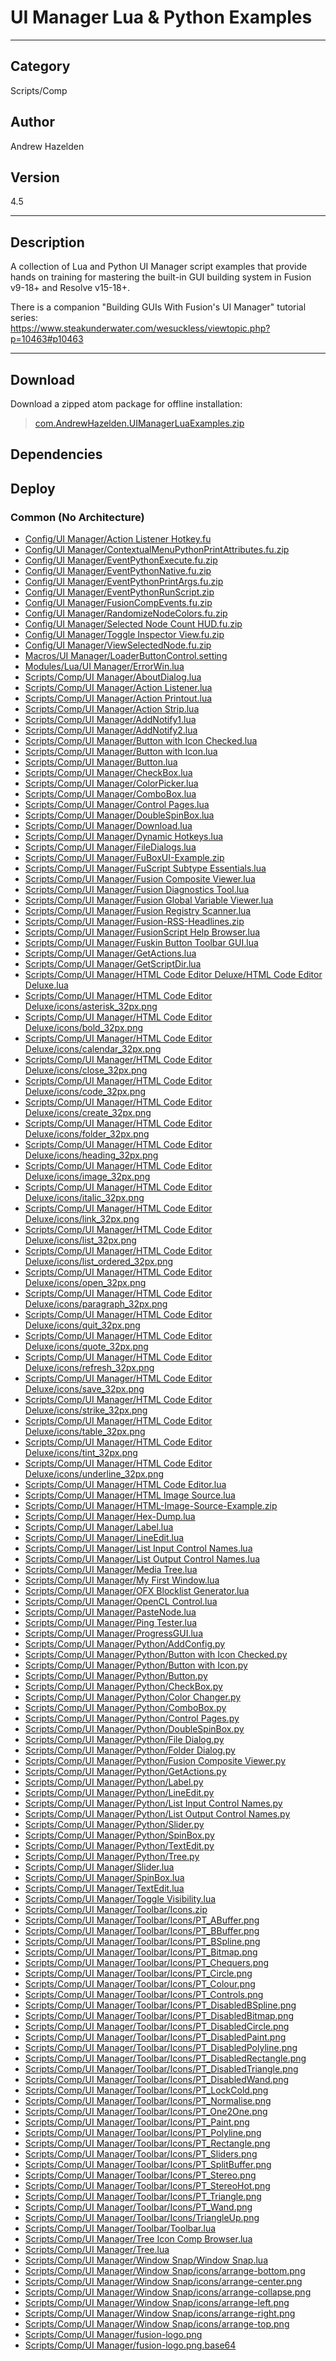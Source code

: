 # UI Manager Lua & Python Examples
___

## Category
Scripts/Comp

## Author
Andrew Hazelden

## Version
4.5

___

## Description
<p>A collection of Lua and Python UI Manager script examples that provide hands on training for mastering the built-in GUI building system in Fusion v9-18+ and Resolve v15-18+.</p>

<p>There is a companion "Building GUIs With Fusion's UI Manager" tutorial series:<br>
<a href="https://www.steakunderwater.com/wesuckless/viewtopic.php?p=10463#p10463">https://www.steakunderwater.com/wesuckless/viewtopic.php?p=10463#p10463</a></p>

___

## Download

Download a zipped atom package for offline installation:
> [com.AndrewHazelden.UIManagerLuaExamples.zip](https://gitlab.com/WeSuckLess/Reactor/-/archive/master/Reactor-master.zip?path=Atoms/com.AndrewHazelden.UIManagerLuaExamples)  

## Dependencies

## Deploy

### Common (No Architecture)

<ul>
<li><a href="https://gitlab.com/WeSuckLess/Reactor/-/blob/master/Atoms/com.AndrewHazelden.UIManagerLuaExamples/Config/UI Manager/Action Listener Hotkey.fu?ref_type=heads">Config/UI Manager/Action Listener Hotkey.fu</a></li>
<li><a href="https://gitlab.com/WeSuckLess/Reactor/-/blob/master/Atoms/com.AndrewHazelden.UIManagerLuaExamples/Config/UI Manager/ContextualMenuPythonPrintAttributes.fu.zip?ref_type=heads">Config/UI Manager/ContextualMenuPythonPrintAttributes.fu.zip</a></li>
<li><a href="https://gitlab.com/WeSuckLess/Reactor/-/blob/master/Atoms/com.AndrewHazelden.UIManagerLuaExamples/Config/UI Manager/EventPythonExecute.fu.zip?ref_type=heads">Config/UI Manager/EventPythonExecute.fu.zip</a></li>
<li><a href="https://gitlab.com/WeSuckLess/Reactor/-/blob/master/Atoms/com.AndrewHazelden.UIManagerLuaExamples/Config/UI Manager/EventPythonNative.fu.zip?ref_type=heads">Config/UI Manager/EventPythonNative.fu.zip</a></li>
<li><a href="https://gitlab.com/WeSuckLess/Reactor/-/blob/master/Atoms/com.AndrewHazelden.UIManagerLuaExamples/Config/UI Manager/EventPythonPrintArgs.fu.zip?ref_type=heads">Config/UI Manager/EventPythonPrintArgs.fu.zip</a></li>
<li><a href="https://gitlab.com/WeSuckLess/Reactor/-/blob/master/Atoms/com.AndrewHazelden.UIManagerLuaExamples/Config/UI Manager/EventPythonRunScript.zip?ref_type=heads">Config/UI Manager/EventPythonRunScript.zip</a></li>
<li><a href="https://gitlab.com/WeSuckLess/Reactor/-/blob/master/Atoms/com.AndrewHazelden.UIManagerLuaExamples/Config/UI Manager/FusionCompEvents.fu.zip?ref_type=heads">Config/UI Manager/FusionCompEvents.fu.zip</a></li>
<li><a href="https://gitlab.com/WeSuckLess/Reactor/-/blob/master/Atoms/com.AndrewHazelden.UIManagerLuaExamples/Config/UI Manager/RandomizeNodeColors.fu.zip?ref_type=heads">Config/UI Manager/RandomizeNodeColors.fu.zip</a></li>
<li><a href="https://gitlab.com/WeSuckLess/Reactor/-/blob/master/Atoms/com.AndrewHazelden.UIManagerLuaExamples/Config/UI Manager/Selected Node Count HUD.fu.zip?ref_type=heads">Config/UI Manager/Selected Node Count HUD.fu.zip</a></li>
<li><a href="https://gitlab.com/WeSuckLess/Reactor/-/blob/master/Atoms/com.AndrewHazelden.UIManagerLuaExamples/Config/UI Manager/Toggle Inspector View.fu.zip?ref_type=heads">Config/UI Manager/Toggle Inspector View.fu.zip</a></li>
<li><a href="https://gitlab.com/WeSuckLess/Reactor/-/blob/master/Atoms/com.AndrewHazelden.UIManagerLuaExamples/Config/UI Manager/ViewSelectedNode.fu.zip?ref_type=heads">Config/UI Manager/ViewSelectedNode.fu.zip</a></li>
<li><a href="https://gitlab.com/WeSuckLess/Reactor/-/blob/master/Atoms/com.AndrewHazelden.UIManagerLuaExamples/Macros/UI Manager/LoaderButtonControl.setting?ref_type=heads">Macros/UI Manager/LoaderButtonControl.setting</a></li>
<li><a href="https://gitlab.com/WeSuckLess/Reactor/-/blob/master/Atoms/com.AndrewHazelden.UIManagerLuaExamples/Modules/Lua/UI Manager/ErrorWin.lua?ref_type=heads">Modules/Lua/UI Manager/ErrorWin.lua</a></li>
<li><a href="https://gitlab.com/WeSuckLess/Reactor/-/blob/master/Atoms/com.AndrewHazelden.UIManagerLuaExamples/Scripts/Comp/UI Manager/AboutDialog.lua?ref_type=heads">Scripts/Comp/UI Manager/AboutDialog.lua</a></li>
<li><a href="https://gitlab.com/WeSuckLess/Reactor/-/blob/master/Atoms/com.AndrewHazelden.UIManagerLuaExamples/Scripts/Comp/UI Manager/Action Listener.lua?ref_type=heads">Scripts/Comp/UI Manager/Action Listener.lua</a></li>
<li><a href="https://gitlab.com/WeSuckLess/Reactor/-/blob/master/Atoms/com.AndrewHazelden.UIManagerLuaExamples/Scripts/Comp/UI Manager/Action Printout.lua?ref_type=heads">Scripts/Comp/UI Manager/Action Printout.lua</a></li>
<li><a href="https://gitlab.com/WeSuckLess/Reactor/-/blob/master/Atoms/com.AndrewHazelden.UIManagerLuaExamples/Scripts/Comp/UI Manager/Action Strip.lua?ref_type=heads">Scripts/Comp/UI Manager/Action Strip.lua</a></li>
<li><a href="https://gitlab.com/WeSuckLess/Reactor/-/blob/master/Atoms/com.AndrewHazelden.UIManagerLuaExamples/Scripts/Comp/UI Manager/AddNotify1.lua?ref_type=heads">Scripts/Comp/UI Manager/AddNotify1.lua</a></li>
<li><a href="https://gitlab.com/WeSuckLess/Reactor/-/blob/master/Atoms/com.AndrewHazelden.UIManagerLuaExamples/Scripts/Comp/UI Manager/AddNotify2.lua?ref_type=heads">Scripts/Comp/UI Manager/AddNotify2.lua</a></li>
<li><a href="https://gitlab.com/WeSuckLess/Reactor/-/blob/master/Atoms/com.AndrewHazelden.UIManagerLuaExamples/Scripts/Comp/UI Manager/Button with Icon Checked.lua?ref_type=heads">Scripts/Comp/UI Manager/Button with Icon Checked.lua</a></li>
<li><a href="https://gitlab.com/WeSuckLess/Reactor/-/blob/master/Atoms/com.AndrewHazelden.UIManagerLuaExamples/Scripts/Comp/UI Manager/Button with Icon.lua?ref_type=heads">Scripts/Comp/UI Manager/Button with Icon.lua</a></li>
<li><a href="https://gitlab.com/WeSuckLess/Reactor/-/blob/master/Atoms/com.AndrewHazelden.UIManagerLuaExamples/Scripts/Comp/UI Manager/Button.lua?ref_type=heads">Scripts/Comp/UI Manager/Button.lua</a></li>
<li><a href="https://gitlab.com/WeSuckLess/Reactor/-/blob/master/Atoms/com.AndrewHazelden.UIManagerLuaExamples/Scripts/Comp/UI Manager/CheckBox.lua?ref_type=heads">Scripts/Comp/UI Manager/CheckBox.lua</a></li>
<li><a href="https://gitlab.com/WeSuckLess/Reactor/-/blob/master/Atoms/com.AndrewHazelden.UIManagerLuaExamples/Scripts/Comp/UI Manager/ColorPicker.lua?ref_type=heads">Scripts/Comp/UI Manager/ColorPicker.lua</a></li>
<li><a href="https://gitlab.com/WeSuckLess/Reactor/-/blob/master/Atoms/com.AndrewHazelden.UIManagerLuaExamples/Scripts/Comp/UI Manager/ComboBox.lua?ref_type=heads">Scripts/Comp/UI Manager/ComboBox.lua</a></li>
<li><a href="https://gitlab.com/WeSuckLess/Reactor/-/blob/master/Atoms/com.AndrewHazelden.UIManagerLuaExamples/Scripts/Comp/UI Manager/Control Pages.lua?ref_type=heads">Scripts/Comp/UI Manager/Control Pages.lua</a></li>
<li><a href="https://gitlab.com/WeSuckLess/Reactor/-/blob/master/Atoms/com.AndrewHazelden.UIManagerLuaExamples/Scripts/Comp/UI Manager/DoubleSpinBox.lua?ref_type=heads">Scripts/Comp/UI Manager/DoubleSpinBox.lua</a></li>
<li><a href="https://gitlab.com/WeSuckLess/Reactor/-/blob/master/Atoms/com.AndrewHazelden.UIManagerLuaExamples/Scripts/Comp/UI Manager/Download.lua?ref_type=heads">Scripts/Comp/UI Manager/Download.lua</a></li>
<li><a href="https://gitlab.com/WeSuckLess/Reactor/-/blob/master/Atoms/com.AndrewHazelden.UIManagerLuaExamples/Scripts/Comp/UI Manager/Dynamic Hotkeys.lua?ref_type=heads">Scripts/Comp/UI Manager/Dynamic Hotkeys.lua</a></li>
<li><a href="https://gitlab.com/WeSuckLess/Reactor/-/blob/master/Atoms/com.AndrewHazelden.UIManagerLuaExamples/Scripts/Comp/UI Manager/FileDialogs.lua?ref_type=heads">Scripts/Comp/UI Manager/FileDialogs.lua</a></li>
<li><a href="https://gitlab.com/WeSuckLess/Reactor/-/blob/master/Atoms/com.AndrewHazelden.UIManagerLuaExamples/Scripts/Comp/UI Manager/FuBoxUI-Example.zip?ref_type=heads">Scripts/Comp/UI Manager/FuBoxUI-Example.zip</a></li>
<li><a href="https://gitlab.com/WeSuckLess/Reactor/-/blob/master/Atoms/com.AndrewHazelden.UIManagerLuaExamples/Scripts/Comp/UI Manager/FuScript Subtype Essentials.lua?ref_type=heads">Scripts/Comp/UI Manager/FuScript Subtype Essentials.lua</a></li>
<li><a href="https://gitlab.com/WeSuckLess/Reactor/-/blob/master/Atoms/com.AndrewHazelden.UIManagerLuaExamples/Scripts/Comp/UI Manager/Fusion Composite Viewer.lua?ref_type=heads">Scripts/Comp/UI Manager/Fusion Composite Viewer.lua</a></li>
<li><a href="https://gitlab.com/WeSuckLess/Reactor/-/blob/master/Atoms/com.AndrewHazelden.UIManagerLuaExamples/Scripts/Comp/UI Manager/Fusion Diagnostics Tool.lua?ref_type=heads">Scripts/Comp/UI Manager/Fusion Diagnostics Tool.lua</a></li>
<li><a href="https://gitlab.com/WeSuckLess/Reactor/-/blob/master/Atoms/com.AndrewHazelden.UIManagerLuaExamples/Scripts/Comp/UI Manager/Fusion Global Variable Viewer.lua?ref_type=heads">Scripts/Comp/UI Manager/Fusion Global Variable Viewer.lua</a></li>
<li><a href="https://gitlab.com/WeSuckLess/Reactor/-/blob/master/Atoms/com.AndrewHazelden.UIManagerLuaExamples/Scripts/Comp/UI Manager/Fusion Registry Scanner.lua?ref_type=heads">Scripts/Comp/UI Manager/Fusion Registry Scanner.lua</a></li>
<li><a href="https://gitlab.com/WeSuckLess/Reactor/-/blob/master/Atoms/com.AndrewHazelden.UIManagerLuaExamples/Scripts/Comp/UI Manager/Fusion-RSS-Headlines.zip?ref_type=heads">Scripts/Comp/UI Manager/Fusion-RSS-Headlines.zip</a></li>
<li><a href="https://gitlab.com/WeSuckLess/Reactor/-/blob/master/Atoms/com.AndrewHazelden.UIManagerLuaExamples/Scripts/Comp/UI Manager/FusionScript Help Browser.lua?ref_type=heads">Scripts/Comp/UI Manager/FusionScript Help Browser.lua</a></li>
<li><a href="https://gitlab.com/WeSuckLess/Reactor/-/blob/master/Atoms/com.AndrewHazelden.UIManagerLuaExamples/Scripts/Comp/UI Manager/Fuskin Button Toolbar GUI.lua?ref_type=heads">Scripts/Comp/UI Manager/Fuskin Button Toolbar GUI.lua</a></li>
<li><a href="https://gitlab.com/WeSuckLess/Reactor/-/blob/master/Atoms/com.AndrewHazelden.UIManagerLuaExamples/Scripts/Comp/UI Manager/GetActions.lua?ref_type=heads">Scripts/Comp/UI Manager/GetActions.lua</a></li>
<li><a href="https://gitlab.com/WeSuckLess/Reactor/-/blob/master/Atoms/com.AndrewHazelden.UIManagerLuaExamples/Scripts/Comp/UI Manager/GetScriptDir.lua?ref_type=heads">Scripts/Comp/UI Manager/GetScriptDir.lua</a></li>
<li><a href="https://gitlab.com/WeSuckLess/Reactor/-/blob/master/Atoms/com.AndrewHazelden.UIManagerLuaExamples/Scripts/Comp/UI Manager/HTML Code Editor Deluxe/HTML Code Editor Deluxe.lua?ref_type=heads">Scripts/Comp/UI Manager/HTML Code Editor Deluxe/HTML Code Editor Deluxe.lua</a></li>
<li><a href="https://gitlab.com/WeSuckLess/Reactor/-/blob/master/Atoms/com.AndrewHazelden.UIManagerLuaExamples/Scripts/Comp/UI Manager/HTML Code Editor Deluxe/icons/asterisk_32px.png?ref_type=heads">Scripts/Comp/UI Manager/HTML Code Editor Deluxe/icons/asterisk_32px.png</a></li>
<li><a href="https://gitlab.com/WeSuckLess/Reactor/-/blob/master/Atoms/com.AndrewHazelden.UIManagerLuaExamples/Scripts/Comp/UI Manager/HTML Code Editor Deluxe/icons/bold_32px.png?ref_type=heads">Scripts/Comp/UI Manager/HTML Code Editor Deluxe/icons/bold_32px.png</a></li>
<li><a href="https://gitlab.com/WeSuckLess/Reactor/-/blob/master/Atoms/com.AndrewHazelden.UIManagerLuaExamples/Scripts/Comp/UI Manager/HTML Code Editor Deluxe/icons/calendar_32px.png?ref_type=heads">Scripts/Comp/UI Manager/HTML Code Editor Deluxe/icons/calendar_32px.png</a></li>
<li><a href="https://gitlab.com/WeSuckLess/Reactor/-/blob/master/Atoms/com.AndrewHazelden.UIManagerLuaExamples/Scripts/Comp/UI Manager/HTML Code Editor Deluxe/icons/close_32px.png?ref_type=heads">Scripts/Comp/UI Manager/HTML Code Editor Deluxe/icons/close_32px.png</a></li>
<li><a href="https://gitlab.com/WeSuckLess/Reactor/-/blob/master/Atoms/com.AndrewHazelden.UIManagerLuaExamples/Scripts/Comp/UI Manager/HTML Code Editor Deluxe/icons/code_32px.png?ref_type=heads">Scripts/Comp/UI Manager/HTML Code Editor Deluxe/icons/code_32px.png</a></li>
<li><a href="https://gitlab.com/WeSuckLess/Reactor/-/blob/master/Atoms/com.AndrewHazelden.UIManagerLuaExamples/Scripts/Comp/UI Manager/HTML Code Editor Deluxe/icons/create_32px.png?ref_type=heads">Scripts/Comp/UI Manager/HTML Code Editor Deluxe/icons/create_32px.png</a></li>
<li><a href="https://gitlab.com/WeSuckLess/Reactor/-/blob/master/Atoms/com.AndrewHazelden.UIManagerLuaExamples/Scripts/Comp/UI Manager/HTML Code Editor Deluxe/icons/folder_32px.png?ref_type=heads">Scripts/Comp/UI Manager/HTML Code Editor Deluxe/icons/folder_32px.png</a></li>
<li><a href="https://gitlab.com/WeSuckLess/Reactor/-/blob/master/Atoms/com.AndrewHazelden.UIManagerLuaExamples/Scripts/Comp/UI Manager/HTML Code Editor Deluxe/icons/heading_32px.png?ref_type=heads">Scripts/Comp/UI Manager/HTML Code Editor Deluxe/icons/heading_32px.png</a></li>
<li><a href="https://gitlab.com/WeSuckLess/Reactor/-/blob/master/Atoms/com.AndrewHazelden.UIManagerLuaExamples/Scripts/Comp/UI Manager/HTML Code Editor Deluxe/icons/image_32px.png?ref_type=heads">Scripts/Comp/UI Manager/HTML Code Editor Deluxe/icons/image_32px.png</a></li>
<li><a href="https://gitlab.com/WeSuckLess/Reactor/-/blob/master/Atoms/com.AndrewHazelden.UIManagerLuaExamples/Scripts/Comp/UI Manager/HTML Code Editor Deluxe/icons/italic_32px.png?ref_type=heads">Scripts/Comp/UI Manager/HTML Code Editor Deluxe/icons/italic_32px.png</a></li>
<li><a href="https://gitlab.com/WeSuckLess/Reactor/-/blob/master/Atoms/com.AndrewHazelden.UIManagerLuaExamples/Scripts/Comp/UI Manager/HTML Code Editor Deluxe/icons/link_32px.png?ref_type=heads">Scripts/Comp/UI Manager/HTML Code Editor Deluxe/icons/link_32px.png</a></li>
<li><a href="https://gitlab.com/WeSuckLess/Reactor/-/blob/master/Atoms/com.AndrewHazelden.UIManagerLuaExamples/Scripts/Comp/UI Manager/HTML Code Editor Deluxe/icons/list_32px.png?ref_type=heads">Scripts/Comp/UI Manager/HTML Code Editor Deluxe/icons/list_32px.png</a></li>
<li><a href="https://gitlab.com/WeSuckLess/Reactor/-/blob/master/Atoms/com.AndrewHazelden.UIManagerLuaExamples/Scripts/Comp/UI Manager/HTML Code Editor Deluxe/icons/list_ordered_32px.png?ref_type=heads">Scripts/Comp/UI Manager/HTML Code Editor Deluxe/icons/list_ordered_32px.png</a></li>
<li><a href="https://gitlab.com/WeSuckLess/Reactor/-/blob/master/Atoms/com.AndrewHazelden.UIManagerLuaExamples/Scripts/Comp/UI Manager/HTML Code Editor Deluxe/icons/open_32px.png?ref_type=heads">Scripts/Comp/UI Manager/HTML Code Editor Deluxe/icons/open_32px.png</a></li>
<li><a href="https://gitlab.com/WeSuckLess/Reactor/-/blob/master/Atoms/com.AndrewHazelden.UIManagerLuaExamples/Scripts/Comp/UI Manager/HTML Code Editor Deluxe/icons/paragraph_32px.png?ref_type=heads">Scripts/Comp/UI Manager/HTML Code Editor Deluxe/icons/paragraph_32px.png</a></li>
<li><a href="https://gitlab.com/WeSuckLess/Reactor/-/blob/master/Atoms/com.AndrewHazelden.UIManagerLuaExamples/Scripts/Comp/UI Manager/HTML Code Editor Deluxe/icons/quit_32px.png?ref_type=heads">Scripts/Comp/UI Manager/HTML Code Editor Deluxe/icons/quit_32px.png</a></li>
<li><a href="https://gitlab.com/WeSuckLess/Reactor/-/blob/master/Atoms/com.AndrewHazelden.UIManagerLuaExamples/Scripts/Comp/UI Manager/HTML Code Editor Deluxe/icons/quote_32px.png?ref_type=heads">Scripts/Comp/UI Manager/HTML Code Editor Deluxe/icons/quote_32px.png</a></li>
<li><a href="https://gitlab.com/WeSuckLess/Reactor/-/blob/master/Atoms/com.AndrewHazelden.UIManagerLuaExamples/Scripts/Comp/UI Manager/HTML Code Editor Deluxe/icons/refresh_32px.png?ref_type=heads">Scripts/Comp/UI Manager/HTML Code Editor Deluxe/icons/refresh_32px.png</a></li>
<li><a href="https://gitlab.com/WeSuckLess/Reactor/-/blob/master/Atoms/com.AndrewHazelden.UIManagerLuaExamples/Scripts/Comp/UI Manager/HTML Code Editor Deluxe/icons/save_32px.png?ref_type=heads">Scripts/Comp/UI Manager/HTML Code Editor Deluxe/icons/save_32px.png</a></li>
<li><a href="https://gitlab.com/WeSuckLess/Reactor/-/blob/master/Atoms/com.AndrewHazelden.UIManagerLuaExamples/Scripts/Comp/UI Manager/HTML Code Editor Deluxe/icons/strike_32px.png?ref_type=heads">Scripts/Comp/UI Manager/HTML Code Editor Deluxe/icons/strike_32px.png</a></li>
<li><a href="https://gitlab.com/WeSuckLess/Reactor/-/blob/master/Atoms/com.AndrewHazelden.UIManagerLuaExamples/Scripts/Comp/UI Manager/HTML Code Editor Deluxe/icons/table_32px.png?ref_type=heads">Scripts/Comp/UI Manager/HTML Code Editor Deluxe/icons/table_32px.png</a></li>
<li><a href="https://gitlab.com/WeSuckLess/Reactor/-/blob/master/Atoms/com.AndrewHazelden.UIManagerLuaExamples/Scripts/Comp/UI Manager/HTML Code Editor Deluxe/icons/tint_32px.png?ref_type=heads">Scripts/Comp/UI Manager/HTML Code Editor Deluxe/icons/tint_32px.png</a></li>
<li><a href="https://gitlab.com/WeSuckLess/Reactor/-/blob/master/Atoms/com.AndrewHazelden.UIManagerLuaExamples/Scripts/Comp/UI Manager/HTML Code Editor Deluxe/icons/underline_32px.png?ref_type=heads">Scripts/Comp/UI Manager/HTML Code Editor Deluxe/icons/underline_32px.png</a></li>
<li><a href="https://gitlab.com/WeSuckLess/Reactor/-/blob/master/Atoms/com.AndrewHazelden.UIManagerLuaExamples/Scripts/Comp/UI Manager/HTML Code Editor.lua?ref_type=heads">Scripts/Comp/UI Manager/HTML Code Editor.lua</a></li>
<li><a href="https://gitlab.com/WeSuckLess/Reactor/-/blob/master/Atoms/com.AndrewHazelden.UIManagerLuaExamples/Scripts/Comp/UI Manager/HTML Image Source.lua?ref_type=heads">Scripts/Comp/UI Manager/HTML Image Source.lua</a></li>
<li><a href="https://gitlab.com/WeSuckLess/Reactor/-/blob/master/Atoms/com.AndrewHazelden.UIManagerLuaExamples/Scripts/Comp/UI Manager/HTML-Image-Source-Example.zip?ref_type=heads">Scripts/Comp/UI Manager/HTML-Image-Source-Example.zip</a></li>
<li><a href="https://gitlab.com/WeSuckLess/Reactor/-/blob/master/Atoms/com.AndrewHazelden.UIManagerLuaExamples/Scripts/Comp/UI Manager/Hex-Dump.lua?ref_type=heads">Scripts/Comp/UI Manager/Hex-Dump.lua</a></li>
<li><a href="https://gitlab.com/WeSuckLess/Reactor/-/blob/master/Atoms/com.AndrewHazelden.UIManagerLuaExamples/Scripts/Comp/UI Manager/Label.lua?ref_type=heads">Scripts/Comp/UI Manager/Label.lua</a></li>
<li><a href="https://gitlab.com/WeSuckLess/Reactor/-/blob/master/Atoms/com.AndrewHazelden.UIManagerLuaExamples/Scripts/Comp/UI Manager/LineEdit.lua?ref_type=heads">Scripts/Comp/UI Manager/LineEdit.lua</a></li>
<li><a href="https://gitlab.com/WeSuckLess/Reactor/-/blob/master/Atoms/com.AndrewHazelden.UIManagerLuaExamples/Scripts/Comp/UI Manager/List Input Control Names.lua?ref_type=heads">Scripts/Comp/UI Manager/List Input Control Names.lua</a></li>
<li><a href="https://gitlab.com/WeSuckLess/Reactor/-/blob/master/Atoms/com.AndrewHazelden.UIManagerLuaExamples/Scripts/Comp/UI Manager/List Output Control Names.lua?ref_type=heads">Scripts/Comp/UI Manager/List Output Control Names.lua</a></li>
<li><a href="https://gitlab.com/WeSuckLess/Reactor/-/blob/master/Atoms/com.AndrewHazelden.UIManagerLuaExamples/Scripts/Comp/UI Manager/Media Tree.lua?ref_type=heads">Scripts/Comp/UI Manager/Media Tree.lua</a></li>
<li><a href="https://gitlab.com/WeSuckLess/Reactor/-/blob/master/Atoms/com.AndrewHazelden.UIManagerLuaExamples/Scripts/Comp/UI Manager/My First Window.lua?ref_type=heads">Scripts/Comp/UI Manager/My First Window.lua</a></li>
<li><a href="https://gitlab.com/WeSuckLess/Reactor/-/blob/master/Atoms/com.AndrewHazelden.UIManagerLuaExamples/Scripts/Comp/UI Manager/OFX Blocklist Generator.lua?ref_type=heads">Scripts/Comp/UI Manager/OFX Blocklist Generator.lua</a></li>
<li><a href="https://gitlab.com/WeSuckLess/Reactor/-/blob/master/Atoms/com.AndrewHazelden.UIManagerLuaExamples/Scripts/Comp/UI Manager/OpenCL Control.lua?ref_type=heads">Scripts/Comp/UI Manager/OpenCL Control.lua</a></li>
<li><a href="https://gitlab.com/WeSuckLess/Reactor/-/blob/master/Atoms/com.AndrewHazelden.UIManagerLuaExamples/Scripts/Comp/UI Manager/PasteNode.lua?ref_type=heads">Scripts/Comp/UI Manager/PasteNode.lua</a></li>
<li><a href="https://gitlab.com/WeSuckLess/Reactor/-/blob/master/Atoms/com.AndrewHazelden.UIManagerLuaExamples/Scripts/Comp/UI Manager/Ping Tester.lua?ref_type=heads">Scripts/Comp/UI Manager/Ping Tester.lua</a></li>
<li><a href="https://gitlab.com/WeSuckLess/Reactor/-/blob/master/Atoms/com.AndrewHazelden.UIManagerLuaExamples/Scripts/Comp/UI Manager/ProgressGUI.lua?ref_type=heads">Scripts/Comp/UI Manager/ProgressGUI.lua</a></li>
<li><a href="https://gitlab.com/WeSuckLess/Reactor/-/blob/master/Atoms/com.AndrewHazelden.UIManagerLuaExamples/Scripts/Comp/UI Manager/Python/AddConfig.py?ref_type=heads">Scripts/Comp/UI Manager/Python/AddConfig.py</a></li>
<li><a href="https://gitlab.com/WeSuckLess/Reactor/-/blob/master/Atoms/com.AndrewHazelden.UIManagerLuaExamples/Scripts/Comp/UI Manager/Python/Button with Icon Checked.py?ref_type=heads">Scripts/Comp/UI Manager/Python/Button with Icon Checked.py</a></li>
<li><a href="https://gitlab.com/WeSuckLess/Reactor/-/blob/master/Atoms/com.AndrewHazelden.UIManagerLuaExamples/Scripts/Comp/UI Manager/Python/Button with Icon.py?ref_type=heads">Scripts/Comp/UI Manager/Python/Button with Icon.py</a></li>
<li><a href="https://gitlab.com/WeSuckLess/Reactor/-/blob/master/Atoms/com.AndrewHazelden.UIManagerLuaExamples/Scripts/Comp/UI Manager/Python/Button.py?ref_type=heads">Scripts/Comp/UI Manager/Python/Button.py</a></li>
<li><a href="https://gitlab.com/WeSuckLess/Reactor/-/blob/master/Atoms/com.AndrewHazelden.UIManagerLuaExamples/Scripts/Comp/UI Manager/Python/CheckBox.py?ref_type=heads">Scripts/Comp/UI Manager/Python/CheckBox.py</a></li>
<li><a href="https://gitlab.com/WeSuckLess/Reactor/-/blob/master/Atoms/com.AndrewHazelden.UIManagerLuaExamples/Scripts/Comp/UI Manager/Python/Color Changer.py?ref_type=heads">Scripts/Comp/UI Manager/Python/Color Changer.py</a></li>
<li><a href="https://gitlab.com/WeSuckLess/Reactor/-/blob/master/Atoms/com.AndrewHazelden.UIManagerLuaExamples/Scripts/Comp/UI Manager/Python/ComboBox.py?ref_type=heads">Scripts/Comp/UI Manager/Python/ComboBox.py</a></li>
<li><a href="https://gitlab.com/WeSuckLess/Reactor/-/blob/master/Atoms/com.AndrewHazelden.UIManagerLuaExamples/Scripts/Comp/UI Manager/Python/Control Pages.py?ref_type=heads">Scripts/Comp/UI Manager/Python/Control Pages.py</a></li>
<li><a href="https://gitlab.com/WeSuckLess/Reactor/-/blob/master/Atoms/com.AndrewHazelden.UIManagerLuaExamples/Scripts/Comp/UI Manager/Python/DoubleSpinBox.py?ref_type=heads">Scripts/Comp/UI Manager/Python/DoubleSpinBox.py</a></li>
<li><a href="https://gitlab.com/WeSuckLess/Reactor/-/blob/master/Atoms/com.AndrewHazelden.UIManagerLuaExamples/Scripts/Comp/UI Manager/Python/File Dialog.py?ref_type=heads">Scripts/Comp/UI Manager/Python/File Dialog.py</a></li>
<li><a href="https://gitlab.com/WeSuckLess/Reactor/-/blob/master/Atoms/com.AndrewHazelden.UIManagerLuaExamples/Scripts/Comp/UI Manager/Python/Folder Dialog.py?ref_type=heads">Scripts/Comp/UI Manager/Python/Folder Dialog.py</a></li>
<li><a href="https://gitlab.com/WeSuckLess/Reactor/-/blob/master/Atoms/com.AndrewHazelden.UIManagerLuaExamples/Scripts/Comp/UI Manager/Python/Fusion Composite Viewer.py?ref_type=heads">Scripts/Comp/UI Manager/Python/Fusion Composite Viewer.py</a></li>
<li><a href="https://gitlab.com/WeSuckLess/Reactor/-/blob/master/Atoms/com.AndrewHazelden.UIManagerLuaExamples/Scripts/Comp/UI Manager/Python/GetActions.py?ref_type=heads">Scripts/Comp/UI Manager/Python/GetActions.py</a></li>
<li><a href="https://gitlab.com/WeSuckLess/Reactor/-/blob/master/Atoms/com.AndrewHazelden.UIManagerLuaExamples/Scripts/Comp/UI Manager/Python/Label.py?ref_type=heads">Scripts/Comp/UI Manager/Python/Label.py</a></li>
<li><a href="https://gitlab.com/WeSuckLess/Reactor/-/blob/master/Atoms/com.AndrewHazelden.UIManagerLuaExamples/Scripts/Comp/UI Manager/Python/LineEdit.py?ref_type=heads">Scripts/Comp/UI Manager/Python/LineEdit.py</a></li>
<li><a href="https://gitlab.com/WeSuckLess/Reactor/-/blob/master/Atoms/com.AndrewHazelden.UIManagerLuaExamples/Scripts/Comp/UI Manager/Python/List Input Control Names.py?ref_type=heads">Scripts/Comp/UI Manager/Python/List Input Control Names.py</a></li>
<li><a href="https://gitlab.com/WeSuckLess/Reactor/-/blob/master/Atoms/com.AndrewHazelden.UIManagerLuaExamples/Scripts/Comp/UI Manager/Python/List Output Control Names.py?ref_type=heads">Scripts/Comp/UI Manager/Python/List Output Control Names.py</a></li>
<li><a href="https://gitlab.com/WeSuckLess/Reactor/-/blob/master/Atoms/com.AndrewHazelden.UIManagerLuaExamples/Scripts/Comp/UI Manager/Python/Slider.py?ref_type=heads">Scripts/Comp/UI Manager/Python/Slider.py</a></li>
<li><a href="https://gitlab.com/WeSuckLess/Reactor/-/blob/master/Atoms/com.AndrewHazelden.UIManagerLuaExamples/Scripts/Comp/UI Manager/Python/SpinBox.py?ref_type=heads">Scripts/Comp/UI Manager/Python/SpinBox.py</a></li>
<li><a href="https://gitlab.com/WeSuckLess/Reactor/-/blob/master/Atoms/com.AndrewHazelden.UIManagerLuaExamples/Scripts/Comp/UI Manager/Python/TextEdit.py?ref_type=heads">Scripts/Comp/UI Manager/Python/TextEdit.py</a></li>
<li><a href="https://gitlab.com/WeSuckLess/Reactor/-/blob/master/Atoms/com.AndrewHazelden.UIManagerLuaExamples/Scripts/Comp/UI Manager/Python/Tree.py?ref_type=heads">Scripts/Comp/UI Manager/Python/Tree.py</a></li>
<li><a href="https://gitlab.com/WeSuckLess/Reactor/-/blob/master/Atoms/com.AndrewHazelden.UIManagerLuaExamples/Scripts/Comp/UI Manager/Slider.lua?ref_type=heads">Scripts/Comp/UI Manager/Slider.lua</a></li>
<li><a href="https://gitlab.com/WeSuckLess/Reactor/-/blob/master/Atoms/com.AndrewHazelden.UIManagerLuaExamples/Scripts/Comp/UI Manager/SpinBox.lua?ref_type=heads">Scripts/Comp/UI Manager/SpinBox.lua</a></li>
<li><a href="https://gitlab.com/WeSuckLess/Reactor/-/blob/master/Atoms/com.AndrewHazelden.UIManagerLuaExamples/Scripts/Comp/UI Manager/TextEdit.lua?ref_type=heads">Scripts/Comp/UI Manager/TextEdit.lua</a></li>
<li><a href="https://gitlab.com/WeSuckLess/Reactor/-/blob/master/Atoms/com.AndrewHazelden.UIManagerLuaExamples/Scripts/Comp/UI Manager/Toggle Visibility.lua?ref_type=heads">Scripts/Comp/UI Manager/Toggle Visibility.lua</a></li>
<li><a href="https://gitlab.com/WeSuckLess/Reactor/-/blob/master/Atoms/com.AndrewHazelden.UIManagerLuaExamples/Scripts/Comp/UI Manager/Toolbar/Icons.zip?ref_type=heads">Scripts/Comp/UI Manager/Toolbar/Icons.zip</a></li>
<li><a href="https://gitlab.com/WeSuckLess/Reactor/-/blob/master/Atoms/com.AndrewHazelden.UIManagerLuaExamples/Scripts/Comp/UI Manager/Toolbar/Icons/PT_ABuffer.png?ref_type=heads">Scripts/Comp/UI Manager/Toolbar/Icons/PT_ABuffer.png</a></li>
<li><a href="https://gitlab.com/WeSuckLess/Reactor/-/blob/master/Atoms/com.AndrewHazelden.UIManagerLuaExamples/Scripts/Comp/UI Manager/Toolbar/Icons/PT_BBuffer.png?ref_type=heads">Scripts/Comp/UI Manager/Toolbar/Icons/PT_BBuffer.png</a></li>
<li><a href="https://gitlab.com/WeSuckLess/Reactor/-/blob/master/Atoms/com.AndrewHazelden.UIManagerLuaExamples/Scripts/Comp/UI Manager/Toolbar/Icons/PT_BSpline.png?ref_type=heads">Scripts/Comp/UI Manager/Toolbar/Icons/PT_BSpline.png</a></li>
<li><a href="https://gitlab.com/WeSuckLess/Reactor/-/blob/master/Atoms/com.AndrewHazelden.UIManagerLuaExamples/Scripts/Comp/UI Manager/Toolbar/Icons/PT_Bitmap.png?ref_type=heads">Scripts/Comp/UI Manager/Toolbar/Icons/PT_Bitmap.png</a></li>
<li><a href="https://gitlab.com/WeSuckLess/Reactor/-/blob/master/Atoms/com.AndrewHazelden.UIManagerLuaExamples/Scripts/Comp/UI Manager/Toolbar/Icons/PT_Chequers.png?ref_type=heads">Scripts/Comp/UI Manager/Toolbar/Icons/PT_Chequers.png</a></li>
<li><a href="https://gitlab.com/WeSuckLess/Reactor/-/blob/master/Atoms/com.AndrewHazelden.UIManagerLuaExamples/Scripts/Comp/UI Manager/Toolbar/Icons/PT_Circle.png?ref_type=heads">Scripts/Comp/UI Manager/Toolbar/Icons/PT_Circle.png</a></li>
<li><a href="https://gitlab.com/WeSuckLess/Reactor/-/blob/master/Atoms/com.AndrewHazelden.UIManagerLuaExamples/Scripts/Comp/UI Manager/Toolbar/Icons/PT_Colour.png?ref_type=heads">Scripts/Comp/UI Manager/Toolbar/Icons/PT_Colour.png</a></li>
<li><a href="https://gitlab.com/WeSuckLess/Reactor/-/blob/master/Atoms/com.AndrewHazelden.UIManagerLuaExamples/Scripts/Comp/UI Manager/Toolbar/Icons/PT_Controls.png?ref_type=heads">Scripts/Comp/UI Manager/Toolbar/Icons/PT_Controls.png</a></li>
<li><a href="https://gitlab.com/WeSuckLess/Reactor/-/blob/master/Atoms/com.AndrewHazelden.UIManagerLuaExamples/Scripts/Comp/UI Manager/Toolbar/Icons/PT_DisabledBSpline.png?ref_type=heads">Scripts/Comp/UI Manager/Toolbar/Icons/PT_DisabledBSpline.png</a></li>
<li><a href="https://gitlab.com/WeSuckLess/Reactor/-/blob/master/Atoms/com.AndrewHazelden.UIManagerLuaExamples/Scripts/Comp/UI Manager/Toolbar/Icons/PT_DisabledBitmap.png?ref_type=heads">Scripts/Comp/UI Manager/Toolbar/Icons/PT_DisabledBitmap.png</a></li>
<li><a href="https://gitlab.com/WeSuckLess/Reactor/-/blob/master/Atoms/com.AndrewHazelden.UIManagerLuaExamples/Scripts/Comp/UI Manager/Toolbar/Icons/PT_DisabledCircle.png?ref_type=heads">Scripts/Comp/UI Manager/Toolbar/Icons/PT_DisabledCircle.png</a></li>
<li><a href="https://gitlab.com/WeSuckLess/Reactor/-/blob/master/Atoms/com.AndrewHazelden.UIManagerLuaExamples/Scripts/Comp/UI Manager/Toolbar/Icons/PT_DisabledPaint.png?ref_type=heads">Scripts/Comp/UI Manager/Toolbar/Icons/PT_DisabledPaint.png</a></li>
<li><a href="https://gitlab.com/WeSuckLess/Reactor/-/blob/master/Atoms/com.AndrewHazelden.UIManagerLuaExamples/Scripts/Comp/UI Manager/Toolbar/Icons/PT_DisabledPolyline.png?ref_type=heads">Scripts/Comp/UI Manager/Toolbar/Icons/PT_DisabledPolyline.png</a></li>
<li><a href="https://gitlab.com/WeSuckLess/Reactor/-/blob/master/Atoms/com.AndrewHazelden.UIManagerLuaExamples/Scripts/Comp/UI Manager/Toolbar/Icons/PT_DisabledRectangle.png?ref_type=heads">Scripts/Comp/UI Manager/Toolbar/Icons/PT_DisabledRectangle.png</a></li>
<li><a href="https://gitlab.com/WeSuckLess/Reactor/-/blob/master/Atoms/com.AndrewHazelden.UIManagerLuaExamples/Scripts/Comp/UI Manager/Toolbar/Icons/PT_DisabledTriangle.png?ref_type=heads">Scripts/Comp/UI Manager/Toolbar/Icons/PT_DisabledTriangle.png</a></li>
<li><a href="https://gitlab.com/WeSuckLess/Reactor/-/blob/master/Atoms/com.AndrewHazelden.UIManagerLuaExamples/Scripts/Comp/UI Manager/Toolbar/Icons/PT_DisabledWand.png?ref_type=heads">Scripts/Comp/UI Manager/Toolbar/Icons/PT_DisabledWand.png</a></li>
<li><a href="https://gitlab.com/WeSuckLess/Reactor/-/blob/master/Atoms/com.AndrewHazelden.UIManagerLuaExamples/Scripts/Comp/UI Manager/Toolbar/Icons/PT_LockCold.png?ref_type=heads">Scripts/Comp/UI Manager/Toolbar/Icons/PT_LockCold.png</a></li>
<li><a href="https://gitlab.com/WeSuckLess/Reactor/-/blob/master/Atoms/com.AndrewHazelden.UIManagerLuaExamples/Scripts/Comp/UI Manager/Toolbar/Icons/PT_Normalise.png?ref_type=heads">Scripts/Comp/UI Manager/Toolbar/Icons/PT_Normalise.png</a></li>
<li><a href="https://gitlab.com/WeSuckLess/Reactor/-/blob/master/Atoms/com.AndrewHazelden.UIManagerLuaExamples/Scripts/Comp/UI Manager/Toolbar/Icons/PT_One2One.png?ref_type=heads">Scripts/Comp/UI Manager/Toolbar/Icons/PT_One2One.png</a></li>
<li><a href="https://gitlab.com/WeSuckLess/Reactor/-/blob/master/Atoms/com.AndrewHazelden.UIManagerLuaExamples/Scripts/Comp/UI Manager/Toolbar/Icons/PT_Paint.png?ref_type=heads">Scripts/Comp/UI Manager/Toolbar/Icons/PT_Paint.png</a></li>
<li><a href="https://gitlab.com/WeSuckLess/Reactor/-/blob/master/Atoms/com.AndrewHazelden.UIManagerLuaExamples/Scripts/Comp/UI Manager/Toolbar/Icons/PT_Polyline.png?ref_type=heads">Scripts/Comp/UI Manager/Toolbar/Icons/PT_Polyline.png</a></li>
<li><a href="https://gitlab.com/WeSuckLess/Reactor/-/blob/master/Atoms/com.AndrewHazelden.UIManagerLuaExamples/Scripts/Comp/UI Manager/Toolbar/Icons/PT_Rectangle.png?ref_type=heads">Scripts/Comp/UI Manager/Toolbar/Icons/PT_Rectangle.png</a></li>
<li><a href="https://gitlab.com/WeSuckLess/Reactor/-/blob/master/Atoms/com.AndrewHazelden.UIManagerLuaExamples/Scripts/Comp/UI Manager/Toolbar/Icons/PT_Sliders.png?ref_type=heads">Scripts/Comp/UI Manager/Toolbar/Icons/PT_Sliders.png</a></li>
<li><a href="https://gitlab.com/WeSuckLess/Reactor/-/blob/master/Atoms/com.AndrewHazelden.UIManagerLuaExamples/Scripts/Comp/UI Manager/Toolbar/Icons/PT_SplitBuffer.png?ref_type=heads">Scripts/Comp/UI Manager/Toolbar/Icons/PT_SplitBuffer.png</a></li>
<li><a href="https://gitlab.com/WeSuckLess/Reactor/-/blob/master/Atoms/com.AndrewHazelden.UIManagerLuaExamples/Scripts/Comp/UI Manager/Toolbar/Icons/PT_Stereo.png?ref_type=heads">Scripts/Comp/UI Manager/Toolbar/Icons/PT_Stereo.png</a></li>
<li><a href="https://gitlab.com/WeSuckLess/Reactor/-/blob/master/Atoms/com.AndrewHazelden.UIManagerLuaExamples/Scripts/Comp/UI Manager/Toolbar/Icons/PT_StereoHot.png?ref_type=heads">Scripts/Comp/UI Manager/Toolbar/Icons/PT_StereoHot.png</a></li>
<li><a href="https://gitlab.com/WeSuckLess/Reactor/-/blob/master/Atoms/com.AndrewHazelden.UIManagerLuaExamples/Scripts/Comp/UI Manager/Toolbar/Icons/PT_Triangle.png?ref_type=heads">Scripts/Comp/UI Manager/Toolbar/Icons/PT_Triangle.png</a></li>
<li><a href="https://gitlab.com/WeSuckLess/Reactor/-/blob/master/Atoms/com.AndrewHazelden.UIManagerLuaExamples/Scripts/Comp/UI Manager/Toolbar/Icons/PT_Wand.png?ref_type=heads">Scripts/Comp/UI Manager/Toolbar/Icons/PT_Wand.png</a></li>
<li><a href="https://gitlab.com/WeSuckLess/Reactor/-/blob/master/Atoms/com.AndrewHazelden.UIManagerLuaExamples/Scripts/Comp/UI Manager/Toolbar/Icons/TriangleUp.png?ref_type=heads">Scripts/Comp/UI Manager/Toolbar/Icons/TriangleUp.png</a></li>
<li><a href="https://gitlab.com/WeSuckLess/Reactor/-/blob/master/Atoms/com.AndrewHazelden.UIManagerLuaExamples/Scripts/Comp/UI Manager/Toolbar/Toolbar.lua?ref_type=heads">Scripts/Comp/UI Manager/Toolbar/Toolbar.lua</a></li>
<li><a href="https://gitlab.com/WeSuckLess/Reactor/-/blob/master/Atoms/com.AndrewHazelden.UIManagerLuaExamples/Scripts/Comp/UI Manager/Tree Icon Comp Browser.lua?ref_type=heads">Scripts/Comp/UI Manager/Tree Icon Comp Browser.lua</a></li>
<li><a href="https://gitlab.com/WeSuckLess/Reactor/-/blob/master/Atoms/com.AndrewHazelden.UIManagerLuaExamples/Scripts/Comp/UI Manager/Tree.lua?ref_type=heads">Scripts/Comp/UI Manager/Tree.lua</a></li>
<li><a href="https://gitlab.com/WeSuckLess/Reactor/-/blob/master/Atoms/com.AndrewHazelden.UIManagerLuaExamples/Scripts/Comp/UI Manager/Window Snap/Window Snap.lua?ref_type=heads">Scripts/Comp/UI Manager/Window Snap/Window Snap.lua</a></li>
<li><a href="https://gitlab.com/WeSuckLess/Reactor/-/blob/master/Atoms/com.AndrewHazelden.UIManagerLuaExamples/Scripts/Comp/UI Manager/Window Snap/icons/arrange-bottom.png?ref_type=heads">Scripts/Comp/UI Manager/Window Snap/icons/arrange-bottom.png</a></li>
<li><a href="https://gitlab.com/WeSuckLess/Reactor/-/blob/master/Atoms/com.AndrewHazelden.UIManagerLuaExamples/Scripts/Comp/UI Manager/Window Snap/icons/arrange-center.png?ref_type=heads">Scripts/Comp/UI Manager/Window Snap/icons/arrange-center.png</a></li>
<li><a href="https://gitlab.com/WeSuckLess/Reactor/-/blob/master/Atoms/com.AndrewHazelden.UIManagerLuaExamples/Scripts/Comp/UI Manager/Window Snap/icons/arrange-collapse.png?ref_type=heads">Scripts/Comp/UI Manager/Window Snap/icons/arrange-collapse.png</a></li>
<li><a href="https://gitlab.com/WeSuckLess/Reactor/-/blob/master/Atoms/com.AndrewHazelden.UIManagerLuaExamples/Scripts/Comp/UI Manager/Window Snap/icons/arrange-left.png?ref_type=heads">Scripts/Comp/UI Manager/Window Snap/icons/arrange-left.png</a></li>
<li><a href="https://gitlab.com/WeSuckLess/Reactor/-/blob/master/Atoms/com.AndrewHazelden.UIManagerLuaExamples/Scripts/Comp/UI Manager/Window Snap/icons/arrange-right.png?ref_type=heads">Scripts/Comp/UI Manager/Window Snap/icons/arrange-right.png</a></li>
<li><a href="https://gitlab.com/WeSuckLess/Reactor/-/blob/master/Atoms/com.AndrewHazelden.UIManagerLuaExamples/Scripts/Comp/UI Manager/Window Snap/icons/arrange-top.png?ref_type=heads">Scripts/Comp/UI Manager/Window Snap/icons/arrange-top.png</a></li>
<li><a href="https://gitlab.com/WeSuckLess/Reactor/-/blob/master/Atoms/com.AndrewHazelden.UIManagerLuaExamples/Scripts/Comp/UI Manager/fusion-logo.png?ref_type=heads">Scripts/Comp/UI Manager/fusion-logo.png</a></li>
<li><a href="https://gitlab.com/WeSuckLess/Reactor/-/blob/master/Atoms/com.AndrewHazelden.UIManagerLuaExamples/Scripts/Comp/UI Manager/fusion-logo.png.base64?ref_type=heads">Scripts/Comp/UI Manager/fusion-logo.png.base64</a></li>
</ul>
